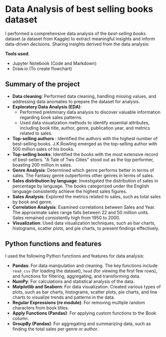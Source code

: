 # Data Analysis of best selling books dataset
I performed a comprehensive data analysis of the _best-selling books_ dataset (a dataset from Kaggle) to extract meaningful insights and inform data-driven decisions. Sharing insights derived from the data analysis:

**Tools used**: 
* Jupyter Notebook (Code and Markdown)
* Draw.io (To create flowchart)
## Summary of the project
* **Data cleaning**: Performed data cleaning, handling missing values, and addressing data anomalies to prepare the dataset for analysis. 
* **Exploratory Data Analysis (EDA)**:
  * Performed preliminary data analysis to discover valuable information regarding book sales patterns.
  * Used data visualization methods to identify essential attributes, including book title, author, genre, publication year, and metrics related to sales.
* **Top-selling authors** : Identified the authors with the highest number of best-selling books. J.K.Rowling emerged as the top-selling author with 500 million sales of his books.
* **Top-selling books**: Identified the books with the most extensive record of best-sellers. "A Tale of Two Cities" stood out as the top performer, boasting 200 million in sales.
* **Genre Analysis**: Determined which genre performs better in terms of sales. The Fantasy genre outperforms other genres in terms of sales.
* **Sales distribution by language**: Investigated the distribution of sales in percentage by language. The books categorized under the English language consistently achieve the highest sales figures.
* **Sales Analysis**: Explored the metrics related to sales, such as total sales by book and genre.
* **Correlation Analysis**: Examined correlations between Sales and Year. The approximate sales range falls between 22 and 50 million units. Sales remained consistently high from 1950 to 2000.
* **Visualization**: Used data visualization techniques, such as bar charts, histograms, scatter plots, and pie charts, to present findings effectively.
## Python functions and features
I used the following Python functions and features for data analysis:
* **Pandas**: For data manipulation and cleaning. The key functions include `read_csv` (for loading the dataset), `head` (for viewing the first few rows), and functions for filtering, aggregating, and transforming data.
* **NumPy**: For calculations and statistical analysis of the data.
* **Matplotlib and Seaborn**: For data visualization. Created various types of plots, such as bar charts, histograms, scatter plots, pie charts, and line charts to visualize trends and patterns in the data.
* **Regular Expressions (re module)**: For removing multiple random characters from book titles. 
* **Apply Functions (Pandas)**: For applying custom functions to the Book column.
* **GroupBy (Pandas)**: For aggregating and summarizing data, such as finding the total sales per genre or author.


